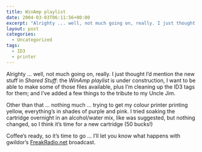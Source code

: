 ```yaml
---
title: WinAmp playlist
date: 2004-03-03T06:11:56+00:00
excerpt: "Alrighty ... well, not much going on, really. I just thought I'd mention the new stuff in Shared Stuff: the WinAmp"
layout: post
categories:
  - Uncategorized
tags:
  - ID3
  - printer
---
```

Alrighty &#8230; well, not much going on, really. I just thought I&#8217;d mention the new stuff in _Shared Stuff_: the _WinAmp playlist_ is under construction, I want to be able to make some of those files available, plus I&#8217;m cleaning up the ID3 tags for them; and I&#8217;ve added a few things to the tribute to my Uncle Jim.

Other than that &#8230; nothing much &#8230; trying to get my colour printer printing yellow, everything&#8217;s in shades of purple and pink. I tried soaking the cartridge overnight in an alcohol/water mix, like was suggested, but nothing changed, so I think it&#8217;s time for a new cartridge (50 bucks!)

Coffee&#8217;s ready, so it&#8217;s time to go &#8230; I&#8217;ll let you know what happens with gwildor&#8217;s [FreakRadio.net](http://www.freakradio.net) broadcast.